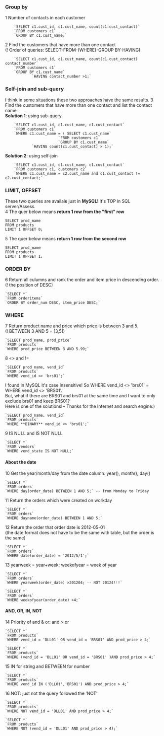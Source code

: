###  Group by
1 Number of contacts in each customer  

		`SELECT c1.cust_id, c1.cust_name, count(c1.cust_contact)`    
		`FROM customers c1`    
		`GROUP BY c1.cust_name;`
 

2 Find the customers that have more than one contact  
(! Order of queries: SELECT-FROM-(WHERE)-GROUP BY-HAVING)

		`SELECT c1.cust_id, c1.cust_name, count(c1.cust_contact) contact_number`  
		`FROM customers c1`  
		`GROUP BY c1.cust_name`  
    	        `HAVING contact_number >1;`  

###  Self-join and sub-query  
  I think in some situations these two approaches have the same results.
3 Find the customers that have more than one contact and list the contact name  
**Solution 1**: using sub-query

    	`SELECT c1.cust_id, c1.cust_name, c1.cust_contact`    
    	`FROM customers c1`  
    	`WHERE c1.cust_name = ( SELECT c1.cust_name`  
                          	`FROM customers c1`  
                           	`GROUP BY c1.cust_name`  
				`HAVING count(c1.cust_contact) > 1);`  

**Solution 2**: using self-join  

    	`SELECT c1.cust_id, c1.cust_name, c1.cust_contact`  
		`FROM customers c1, customers c2`  
    	`WHERE c1.cust_name = c2.cust_name and c1.cust_contact != c2.cust_contact;`  

### LIMIT, OFFSET  
These two queries are availale just in **MySQL**! It's TOP in SQL server/Assess.  
4 The quer below means **return 1 row from the "first" row**  

  `SELECT prod_name`  
  `FROM products`  
  `LIMIT 1 OFFSET 0;`  

5 The quer below means **return 1 row from the second row**  

  `SELECT prod_name`  
  `FROM products`  
  `LIMIT 1 OFFSET 1;`  

### ORDER BY
6 Return all culumns and rank the order and item price in descending order.  
(! the position of DESC)  

	`SELECT *`  
	`FROM orderitems`  
	`ORDER BY order_num DESC, item_price DESC;`  

### WHERE  
7 Return product name and price which price is between 3 and 5.  
(! BETWEEN 3 AND 5 = [3,5])  

	`SELECT prod_name, prod_price`  
	`FROM products`  
	`WHERE prod_price BETWEEN 3 AND 5.99;`  

8 <> and !=  

	`SELECT prod_name, vend_id`  
	`FROM products`  
	`WHERE vend_id <> 'brs01';`  
	
I found in MySQL it's case insensitive! So WHERE vend_id <> 'brs01' = WHERE vend_id <> 'BRS01'.  
But, what if there are BRS01 and brs01 at the same time and I want to only exclude brs01 and keep BRS01?  
Here is one of the solutions!~ Thanks for the Internet and search engine:)  

	`SELECT prod_name, vend_id`  
	`FROM products`  
	`WHERE **BINARY** vend_id <> 'brs01';`  
	
9 IS NULL and IS NOT NULL  

	`SELECT *`
	`FROM vendors`  
	`WHERE vend_state IS NOT NULL;`  
	
#### About the date  
10 Get the year/month/day from the date column: year(), month(), day()  

	`SELECT *`  
	`FROM orders`  
	`WHERE day(order_date) BETWEEN 1 AND 5;` -- from Monday to Friday

11 Return the orders which were created on workday  

	`SELECT *`  
	`FROM orders`  
	`WHERE dayname(order_date) BETWEEN 1 AND 5;`  

12 Return the order that order date is 2012-05-01  
(the date format does not have to be the same with table, but the order is the same)  

	`SELECT *`  
	`FROM orders`  
	`WHERE date(order_date) = '2012/5/1';`  
	
13 yearweek = year+week; weekofyear = week of year  

	`SELECT *`
	`FROM orders`  
	`WHERE yearweek(order_date) >201204; -- NOT 20124!!!`

	`SELECT *`
	`FROM orders` 
	`WHERE weekofyear(order_date) >4;`  

#### AND, OR, IN, NOT   
14 Priority of and & or: and > or  

	`SELECT *`  
	`FROM products`  
	`WHERE vend_id = 'DLL01' OR vend_id = 'BRS01' AND prod_price > 4;`  

	`SELECT *`  
	`FROM products`  
	`WHERE (vend_id = 'DLL01' OR vend_id = 'BRS01' )AND prod_price > 4;` 

15 IN for string and BETWEEN for number  

	`SELECT *`  
	`FROM products`  
	`WHERE vend_id IN ('DLL01','BRS01') AND prod_price > 4;`  
	
16 NOT: just not the query followed the 'NOT'

	`SELECT *`  
	`FROM products`  
	`WHERE NOT vend_id = 'DLL01' AND prod_price > 4;`  

	`SELECT *` 
	`FROM products` 
	`WHERE NOT (vend_id = 'DLL01' AND prod_price > 4);`  
